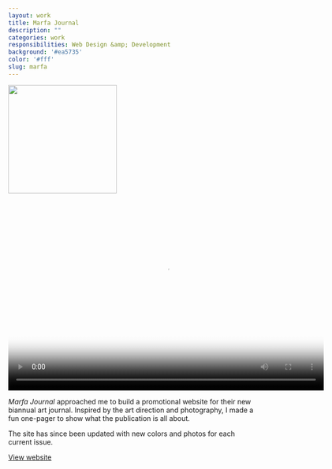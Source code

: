 ```yaml
---
layout: work
title: Marfa Journal
description: ""
categories: work
responsibilities: Web Design &amp; Development
background: '#ea5735'
color: '#fff'
slug: marfa
---
```


<div class="IntroImg">
  <img src="{{ site.root }}/work/marfa/aerobics.gif" style="width: 220px" />
</div>

<div>
  <video id="marfa" class="browser_img" title="Marfa Journal"
    preload="auto" width="640" height="400" poster="{{ site.root }}/work/marfa/marfa.png" data-setup="{}">
    <source src="{{ site.root }}/work/marfa/marfa.mp4" type='video/mp4'>
    <source src="{{ site.root }}/work/marfa/marfa.webm" type='video/webm'>
  </video>
</div>

<em>Marfa Journal</em> approached me to build a promotional website for their new biannual art journal. Inspired by the art direction and photography, I made a fun one-pager to show what the publication is all about.

The site has since been updated with new colors and photos for each current issue.

<a href="http://marfajournal.com" class="button" rel="external">View website</a>

